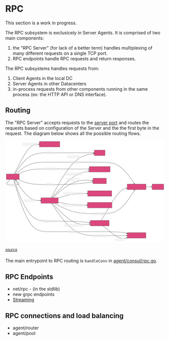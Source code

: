 # RPC

This section is a work in progress.

The RPC subsystem is exclusicely in Server Agents. It is comprised of two main components:

1. the "RPC Server" (for lack of a better term) handles multiplexing of many different
   requests on a single TCP port.
2. RPC endpoints handle RPC requests and return responses.

The RPC subsystems handles requests from:

1. Client Agents in the local DC
2. Server Agents in other Datacenters
3. in-process requests from other components running in the same process (ex: the HTTP API
   or DNS interface).

## Routing

The "RPC Server" accepts requests to the [server port] and routes the requests based on
configuration of the Server and the the first byte in the request. The diagram below shows
all the possible routing flows.

[server port]: https://www.consul.io/docs/agent/options#server_rpc_port

![RPC Routing](./routing.svg)

<sup>[source](./routing.mmd)</sup>

The main entrypoint to RPC routing is `handleConn` in [agent/consul/rpc.go].

[agent/consul/rpc.go]: https://github.com/hashicorp/consul/blob/main/agent/consul/rpc.go


## RPC Endpoints

- net/rpc - (in the stdlib)
- new grpc endpoints
- [Streaming](./streaming)


## RPC connections and load balancing

- agent/router
- agent/pool

